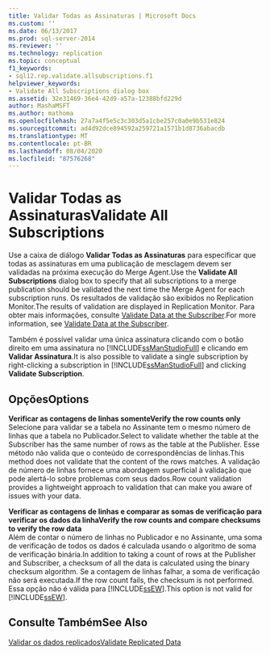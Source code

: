 ```yaml
---
title: Validar Todas as Assinaturas | Microsoft Docs
ms.custom: ''
ms.date: 06/13/2017
ms.prod: sql-server-2014
ms.reviewer: ''
ms.technology: replication
ms.topic: conceptual
f1_keywords:
- sql12.rep.validate.allsubscriptions.f1
helpviewer_keywords:
- Validate All Subscriptions dialog box
ms.assetid: 32e31469-36e4-42d9-a57a-12388bfd229d
author: MashaMSFT
ms.author: mathoma
ms.openlocfilehash: 27a7a4f5e5c3c303d5a1cbe257c0a0e9b531e824
ms.sourcegitcommit: ad4d92dce894592a259721a1571b1d8736abacdb
ms.translationtype: MT
ms.contentlocale: pt-BR
ms.lasthandoff: 08/04/2020
ms.locfileid: "87576268"
---
```

# <a name="validate-all-subscriptions"></a><span data-ttu-id="0f12b-102">Validar Todas as Assinaturas</span><span class="sxs-lookup"><span data-stu-id="0f12b-102">Validate All Subscriptions</span></span>
  <span data-ttu-id="0f12b-103">Use a caixa de diálogo **Validar Todas as Assinaturas** para especificar que todas as assinaturas em uma publicação de mesclagem devem ser validadas na próxima execução do Merge Agent.</span><span class="sxs-lookup"><span data-stu-id="0f12b-103">Use the **Validate All Subscriptions** dialog box to specify that all subscriptions to a merge publication should be validated the next time the Merge Agent for each subscription runs.</span></span> <span data-ttu-id="0f12b-104">Os resultados de validação são exibidos no Replication Monitor.</span><span class="sxs-lookup"><span data-stu-id="0f12b-104">The results of validation are displayed in Replication Monitor.</span></span> <span data-ttu-id="0f12b-105">Para obter mais informações, consulte [Validate Data at the Subscriber](validate-data-at-the-subscriber.md).</span><span class="sxs-lookup"><span data-stu-id="0f12b-105">For more information, see [Validate Data at the Subscriber](validate-data-at-the-subscriber.md).</span></span>  
  
 <span data-ttu-id="0f12b-106">Também é possível validar uma única assinatura clicando com o botão direito em uma assinatura no [!INCLUDE[ssManStudioFull](../../includes/ssmanstudiofull-md.md)] e clicando em **Validar Assinatura**.</span><span class="sxs-lookup"><span data-stu-id="0f12b-106">It is also possible to validate a single subscription by right-clicking a subscription in [!INCLUDE[ssManStudioFull](../../includes/ssmanstudiofull-md.md)] and clicking **Validate Subscription**.</span></span>  
  
## <a name="options"></a><span data-ttu-id="0f12b-107">Opções</span><span class="sxs-lookup"><span data-stu-id="0f12b-107">Options</span></span>  
 <span data-ttu-id="0f12b-108">**Verificar as contagens de linhas somente**</span><span class="sxs-lookup"><span data-stu-id="0f12b-108">**Verify the row counts only**</span></span>  
 <span data-ttu-id="0f12b-109">Selecione para validar se a tabela no Assinante tem o mesmo número de linhas que a tabela no Publicador.</span><span class="sxs-lookup"><span data-stu-id="0f12b-109">Select to validate whether the table at the Subscriber has the same number of rows as the table at the Publisher.</span></span> <span data-ttu-id="0f12b-110">Esse método não valida que o conteúdo de correspondências de linhas.</span><span class="sxs-lookup"><span data-stu-id="0f12b-110">This method does not validate that the content of the rows matches.</span></span> <span data-ttu-id="0f12b-111">A validação de número de linhas fornece uma abordagem superficial à validação que pode alertá-lo sobre problemas com seus dados.</span><span class="sxs-lookup"><span data-stu-id="0f12b-111">Row count validation provides a lightweight approach to validation that can make you aware of issues with your data.</span></span>  
  
 <span data-ttu-id="0f12b-112">**Verificar as contagens de linhas e comparar as somas de verificação para verificar os dados da linha**</span><span class="sxs-lookup"><span data-stu-id="0f12b-112">**Verify the row counts and compare checksums to verify the row data**</span></span>  
 <span data-ttu-id="0f12b-113">Além de contar o número de linhas no Publicador e no Assinante, uma soma de verificação de todos os dados é calculada usando o algoritmo de soma de verificação binária.</span><span class="sxs-lookup"><span data-stu-id="0f12b-113">In addition to taking a count of rows at the Publisher and Subscriber, a checksum of all the data is calculated using the binary checksum algorithm.</span></span> <span data-ttu-id="0f12b-114">Se a contagem de linhas falhar, a soma de verificação não será executada.</span><span class="sxs-lookup"><span data-stu-id="0f12b-114">If the row count fails, the checksum is not performed.</span></span> <span data-ttu-id="0f12b-115">Essa opção não é válida para [!INCLUDE[ssEW](../../includes/ssew-md.md)].</span><span class="sxs-lookup"><span data-stu-id="0f12b-115">This option is not valid for [!INCLUDE[ssEW](../../includes/ssew-md.md)].</span></span>  
  
## <a name="see-also"></a><span data-ttu-id="0f12b-116">Consulte Também</span><span class="sxs-lookup"><span data-stu-id="0f12b-116">See Also</span></span>  
 [<span data-ttu-id="0f12b-117">Validar os dados replicados</span><span class="sxs-lookup"><span data-stu-id="0f12b-117">Validate Replicated Data</span></span>](validate-data-at-the-subscriber.md)  
  
  
